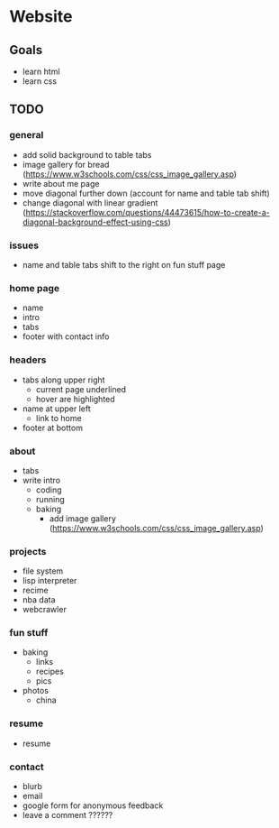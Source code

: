 # Website
## Goals
- learn html
- learn css

## TODO
### general
- add solid background to table tabs 
- image gallery for bread (https://www.w3schools.com/css/css_image_gallery.asp)
- write about me page 
- move diagonal further down (account for name and table tab shift)
- change diagonal with linear gradient (https://stackoverflow.com/questions/44473615/how-to-create-a-diagonal-background-effect-using-css)

### issues
- name and table tabs shift to the right on fun stuff page 

### home page
- name
- intro
- tabs
- footer with contact info 


### headers 
- tabs along upper right
    - current page underlined
    - hover are highlighted 
- name at upper left 
    - link to home 
- footer at bottom


### about
- tabs
- write intro 
    - coding
    - running
    - baking 
        - add image gallery (https://www.w3schools.com/css/css_image_gallery.asp)


### projects
- file system
- lisp interpreter
- recime
- nba data 
- webcrawler


### fun stuff
- baking
    - links
    - recipes
    - pics
- photos
    - china


### resume
- resume


### contact
- blurb 
- email
- google form for anonymous feedback 
- leave a comment ??????

